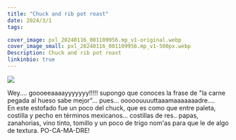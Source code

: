 ```yaml
---
title: "Chuck and rib pot roast"
date: 2024/3/1
tags:

cover_image: pxl_20240116_001109956.mp_v1-original.webp
cover_image_small: pxl_20240116_001109956.mp_v1-500px.webp
Description: Chuck and rib pot roast
linkinbio: true
---
```


[![](pxl_20240116_001109956.mp_v1)](pxl_20240116_001109956.mp_v1-original.webp)

Wey.... goooeeaaaayyyyyyy!!!!! supongo que conoces la frase de "la carne pegada al hueso sabe mejor"... pues... ooooouuuuttaaamaaaaaaadre....  
En este estofado fue un poco del chuck, que es como que entre paleta, costilla y pecho en términos mexicanos... costillas de res.. papas, zanahorias, vino tinto, tomillo y un poco de trigo nom'as para que le de algo de textura. PO-CA-MA-DRE!